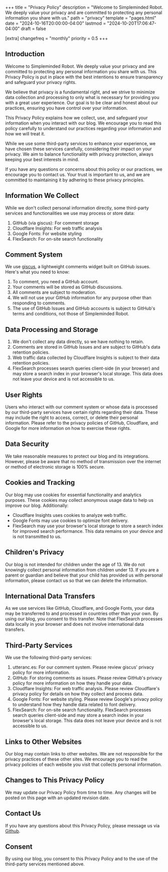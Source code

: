 +++
title = "Privacy Policy"
description = "Welcome to Simpleminded Robot. We deeply value your privacy and are committed to protecting any personal information you share with us."
path = "privacy"
template = "pages.html"
date = "2024-10-16T20:00:00-04:00"
lastmod = "2024-10-20T17:06:47-04:00"
draft = false

[extra]
changefreq = "monthly"
priority = 0.5
+++


## Introduction

Welcome to Simpleminded Robot. We deeply value your privacy and are committed to protecting any personal information you share with us. This Privacy Policy is put in place with the best intentions to ensure transparency and safeguard your privacy rights.

We believe that privacy is a fundamental right, and we strive to minimize data collection and processing to only what is necessary for providing you with a great user experience. Our goal is to be clear and honest about our practices, ensuring you have control over your information.

This Privacy Policy explains how we collect, use, and safeguard your information when you interact with our blog. We encourage you to read this policy carefully to understand our practices regarding your information and how we will treat it.

While we use some third-party services to enhance your experience, we have chosen these services carefully, considering their impact on your privacy. We aim to balance functionality with privacy protection, always keeping your best interests in mind.

If you have any questions or concerns about this policy or our practices, we encourage you to contact us. Your trust is important to us, and we are committed to maintaining it by adhering to these privacy principles.

## Information We Collect

While we don't collect personal information directly, some third-party services and functionalities we use may process or store data:

1. GitHub (via giscus): For comment storage
2. Cloudflare Insights: For web traffic analysis
3. Google Fonts: For website styling
4. FlexSearch: For on-site search functionality

## Comment System

We use [giscus](https://giscus.app), a lightweight comments widget built on GitHub issues. Here's what you need to know:

1. To comment, you need a GitHub account.
2. Your comments will be stored as GitHub discussions.
3. All comments are subject to moderation.
4. We will not use your GitHub information for any purpose other than responding to comments.
5. The use of GitHub Issues and GitHub accounts is subject to GitHub's terms and conditions, not those of Simpleminded Robot.

## Data Processing and Storage

1. We don't collect any data directly, so we have nothing to retain.
2. Comments are stored in GitHub Issues and are subject to GitHub's data retention policies.
3. Web traffic data collected by Cloudflare Insights is subject to their data retention policies.
4. FlexSearch processes search queries client-side (in your browser) and may store a search index in your browser's local storage. This data does not leave your device and is not accessible to us.

## User Rights

Users who interact with our comment system or whose data is processed by our third-party services have certain rights regarding their data. These may include the right to access, correct, or delete their personal information. Please refer to the privacy policies of GitHub, Cloudflare, and Google for more information on how to exercise these rights.

## Data Security

We take reasonable measures to protect our blog and its integrations. However, please be aware that no method of transmission over the internet or method of electronic storage is 100% secure.

## Cookies and Tracking

Our blog may use cookies for essential functionality and analytics purposes. These cookies may collect anonymous usage data to help us improve our blog. Additionally:

- Cloudflare Insights uses cookies to analyze web traffic.
- Google Fonts may use cookies to optimize font delivery.
- FlexSearch may use your browser's local storage to store a search index for improved search performance. This data remains on your device and is not transmitted to us.

## Children's Privacy

Our blog is not intended for children under the age of 13. We do not knowingly collect personal information from children under 13. If you are a parent or guardian and believe that your child has provided us with personal information, please contact us so that we can delete the information.

## International Data Transfers

As we use services like GitHub, Cloudflare, and Google Fonts, your data may be transferred to and processed in countries other than your own. By using our blog, you consent to this transfer. Note that FlexSearch processes data locally in your browser and does not involve international data transfers.

## Third-Party Services

We use the following third-party services:

1. utteranc.es: For our comment system. Please review giscus' privacy policy for more information.
2. GitHub: For storing comments as issues. Please review GitHub's privacy policy for more information on how they handle your data.
3. Cloudflare Insights: For web traffic analysis. Please review Cloudflare's privacy policy for details on how they collect and process data.
4. Google Fonts: For website styling. Please review Google's privacy policy to understand how they handle data related to font delivery.
5. FlexSearch: For on-site search functionality. FlexSearch processes search queries client-side and may store a search index in your browser's local storage. This data does not leave your device and is not accessible to us.

## Links to Other Websites

Our blog may contain links to other websites. We are not responsible for the privacy practices of these other sites. We encourage you to read the privacy policies of each website you visit that collects personal information.

## Changes to This Privacy Policy

We may update our Privacy Policy from time to time. Any changes will be posted on this page with an updated revision date.

## Contact Us

If you have any questions about this Privacy Policy, please message us via [Github](https://github.com/sr4001).

## Consent

By using our blog, you consent to this Privacy Policy and to the use of the third-party services mentioned above.
